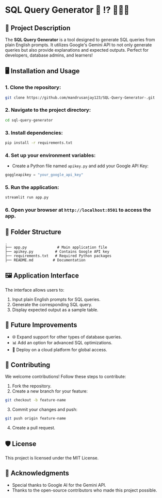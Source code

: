 # SQL Query Generator 🤖 ⁉️ 👨🏻‍💻

## 📝 Project Description
The **SQL Query Generator** is a tool designed to generate SQL queries from plain English prompts. It utilizes Google's Gemini API to not only generate queries but also provide explanations and expected outputs. Perfect for developers, database admins, and learners!

## 🖥️ Installation and Usage

### 1. Clone the repository:
```bash
git clone https://github.com/mandrusanjay123/SQL-Query-Generator-.git
```

### 2. Navigate to the project directory:
```bash
cd sql-query-generator
```

### 3. Install dependencies:
```bash
pip install -r requirements.txt
```

### 4. Set up your environment variables:
* Create a Python file named `apikey.py` and add your Google API Key:
```python
goggleapikey = "your_google_api_key"
```

### 5. Run the application:
```bash
streamlit run app.py
```

### 6. Open your browser at `http://localhost:8501` to access the app.

## 📂 Folder Structure
```
.
├── app.py              # Main application file
├── apikey.py          # Contains Google API key
├── requirements.txt   # Required Python packages
├── README.md         # Documentation
```

## 🖼️ Application Interface
The interface allows users to:
1. Input plain English prompts for SQL queries.
2. Generate the corresponding SQL query.
3. Display expected output as a sample table.

## 🎯 Future Improvements
* 🌐 Expand support for other types of database queries.
* 📊 Add an option for advanced SQL optimizations.
* 🚀 Deploy on a cloud platform for global access.

## 🤝 Contributing
We welcome contributions! Follow these steps to contribute:

1. Fork the repository.
2. Create a new branch for your feature:
```bash
git checkout -b feature-name
```
3. Commit your changes and push:
```bash
git push origin feature-name
```
4. Create a pull request.

## 🛡️ License
This project is licensed under the MIT License.

## 🙌 Acknowledgments
* Special thanks to Google AI for the Gemini API.
* Thanks to the open-source contributors who made this project possible.

